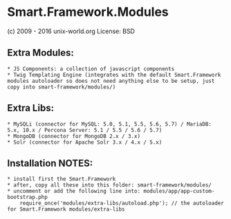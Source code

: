 # Smart.Framework.Modules
(c) 2009 - 2016 unix-world.org
License: BSD

## Extra Modules:
	* JS Components: a collection of javascript components
	* Twig Templating Engine (integrates with the default Smart.Framework modules autoloader so does not need anything else to be setup, just copy into smart-framework/modules/)

## Extra Libs:
	* MySQLi (connector for MySQL: 5.0, 5.1, 5.5, 5.6, 5.7) / MariaDB: 5.x, 10.x / Percona Server: 5.1 / 5.5 / 5.6 / 5.7)
	* MongoDB (connector for MongoDB 2.x / 3.x)
	* Solr (connector for Apache Solr 3.x / 4.x / 5.x)

## Installation NOTES:
	* install first the Smart.Framework
	* after, copy all these into this folder: smart-framework/modules/
	* uncomment or add the following line into: modules/app/app-custom-bootstrap.php
		require_once('modules/extra-libs/autoload.php'); // the autoloader for Smart.Framework modules/extra-libs

